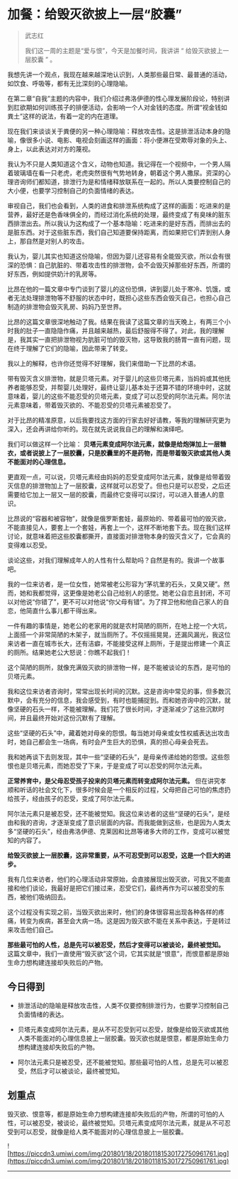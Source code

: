 # 加餐：给毁灭欲披上一层“胶囊”

> 武志红
> 
> 我们这一周的主题是“爱与恨”，今天是加餐时间，我讲讲 “ 给毁灭欲披上一层胶囊 ” 。

我想先讲一个观点，我现在越来越深地认识到，人类那些最日常、最普通的活动，如饮食、呼吸等，都有无比深刻的心理隐喻。

在第二章“自我”主题的内容中，我们介绍过弗洛伊德的性心理发展阶段论，特别讲到肛欲期如何训练孩子的排便活动，会影响一个人对金钱的态度。所谓“视金钱如粪土”这样的说法，有着一定的内在道理。

现在我们来谈谈关于粪便的另一种心理隐喻：释放攻击性。这是排泄活动本身的隐喻，像很多小说、电影、电视会刻画这样的画面：将小便淋在受欺辱对象的头上、身上，以此表达对对方的蔑视。

我认为不只是人类知道这个含义，动物也知道。我记得在一个视频中，一个男人隔着玻璃墙在看一只老虎，老虎突然很有气势地转身，朝着这个男人撒尿。资深的心理咨询师们都知道，排泄行为是和情绪释放联系在一起的。所以人类要控制自己的大小便，也要学习控制自己的负面情绪的表达。

审视自己，我们也会看到，人类的进食和排泄系统构成了这样的画面：吃进来的是营养，最好还是色香味俱全的，而经过消化系统的处理，最终变成了有臭味的脏东西排泄出去。所以我认为这构成了一个基本隐喻：吃进来的是好东西，而排出去的是脏东西。对于这些脏东西，我们自己知道要保持距离，而如果把它们弄到别人身上，那自然是对别人的攻击。

我认为，婴儿其实也知道这份隐喻，但因为婴儿还容易有全能毁灭欲，所以会有很深的恐惧：自己肮脏的、带着攻击性的排泄物，会不会毁灭掉那些好东西，所谓的好东西，例如提供奶汁的乳房等。

比昂在他的一篇文章中专门谈到了婴儿的这份恐惧，讲到婴儿处于寒冷、饥饿，或者无法处理排泄物等不舒服的状态中时，既担心这些东西会毁灭自己，也担心自己制造的排泄物会毁灭乳房、妈妈乃至世界。

比昂的这篇文章很深地触动了我。结果在我读了这篇文章的当天晚上，有两三个小时我的肚子一直隐隐作痛，并且越来越热，最后舒服得不得了。对此，我的理解是，我其实一直把排泄物视为肮脏可怕的毁灭物，这导致我的肠胃一直有问题，现在终于理解了它们的隐喻，因此带来了转变。

我以上的解释，也许你还觉得不好理解，我们来借助一下比昂的术语。

带有毁灭含义排泄物，就是贝塔元素。对于婴儿的这些贝塔元素，当妈妈或其他抚养者能够忍受，并帮婴儿处理好，最终让婴儿基本处于还算不错的环境中时，这就意味着，婴儿的这些不能忍受的贝塔元素，变成了可以忍受的阿尔法元素。阿尔法元素意味着，带着毁灭欲的、不能忍受的贝塔元素被忍受了。

对于比昂的精准原意，以后我要找这方面的行家去好好请教，等我的理解研究更为深入，还会再讲给你听的。现在就先说说我自己的理解和演绎吧。

我们可以做这样一个比喻： **贝塔元素变成阿尔法元素，就像是给炮弹加上一层糖衣，或者说披上了一层胶囊，只是胶囊里的不是药物，而是带着毁灭欲或其他人类不能面对的心理信息。**

更直观一点，可以说，贝塔元素经由妈妈的忍受变成阿尔法元素，就像是给带着毁灭信息的排泄物加上了一层胶囊，这样就可以忍受了。但也只是可以忍受，之后还需要给它加上一层又一层的胶囊，而最终它变得可以探讨，可以进入普通人的意识。

比昂说的“容器和被容物”，就像是俄罗斯套娃，最原始的、带着最可怕的毁灭欲，不能直接见人，要套上一个套娃，再套上一个，这样不断地套下去。现在我们这样讨论，就意味着把这些胶囊都撕开，直接面对排泄物本身的毁灭含义了，它会真的变得难以忍受。

谈论这些，对我们理解成年人的人性有什么帮助吗？自然是有的。我讲一个故事吧。

我的一位来访者，是一位女性，她常被老公形容为“茅坑里的石头，又臭又硬”。然而，她和我都觉得，这更像是她老公自己给别人的感觉。她老公自恋且封闭，不可以对他说“你错了”，更不可以对他说“你父母有错”。为了捍卫他和他自己家人的自恋，他简直什么事儿都干得出来。

一件有趣的事情是，她老公的老家用的就是农村简陋的厕所，在地上挖一个大坑，上面搭一个非常简陋的木架子，就当厕所了。不仅摇摇晃晃，还漏风漏光，我这位来访者一直在城市长大，还有洁癖，不能接受这样上厕所，于是提出修建一个真正的厕所。结果她老公大怒说：你瞧不起我们！

这个简陋的厕所，就像充满毁灭欲的排泄物一样，是不能被谈论的东西，是可怕的贝塔元素。

我和这位来访者咨询时，常常出现长时间的沉默。这是咨询中常见的事，但多数沉默中，会有充分的信息，我会感受到，有时也能捕捉到。而和她咨询中的沉默，就像坚硬的石头一样，不能被理解。我们花了很长时间，才逐渐减少了这些沉默时间，并且最终开始对这份沉默有了理解。

这些“坚硬的石头”中，藏着她对母亲的怨恨。每当她对母亲或女性权威表达出攻击时，她自己都会生一场病，有时会产生巨大的恐惧，真的担心母亲会死去。

我和她再谈下去则发现，其中一些“坚硬的石头”，是母亲传递给她的怨恨。这些怨恨也是贝塔元素，而她忍受了下来，于是变成了可以忍受的阿尔法元素。

 **正常养育中，是父母忍受孩子投来的贝塔元素而转变成阿尔法元素。** 但在讲究孝顺和听话的社会文化下，很多时候会是一个相反的过程，父母把自己可怕的焦虑扔给孩子，经由孩子的忍受，变成了阿尔法元素。

阿尔法元素只是被忍受，还不能被觉知。我这位来访者的这些“坚硬的石头”，是经由和我的咨询，才逐渐变成了意识层面的内容。而我能做到这些，也是因为人类太多“坚硬的石头”，经由弗洛伊德、克莱因和比昂等诸多大师的工作，变成可以被觉知的内容了。

 **给毁灭欲披上一层胶囊，这非常重要，从不可忍受到可以忍受，这是一个巨大的进步。**

我有几位来访者，他们的心理活动非常原始，会直接展现出毁灭欲，可我又不能直接和他们谈论，我最好是把它们接过来，忍受它们，最终再作为可以被忍受的东西，被他们吸纳回去。

这个过程没有实现之前，当毁灭欲出来时，他们的身体很容易出现各种各样的疼痛，转变为疾病，甚至会大病一场。这是因为毁灭欲不能在关系中表达，于是转过来攻击他们自己。

 **那些最可怕的人性，总是先可以被忍受，然后才变得可以被谈论，最终被觉知。** 这篇文章中，我们一直使用“毁灭欲”这个词，它其实就是“恨意”，而恨意都是原始生命力想构建连接却失败后的产物。

## 今日得到

* 排泄活动的隐喻是释放攻击性，人类不仅要控制排泄行为，也要学习控制自己负面情绪的表达。

* 贝塔元素变成阿尔法元素，是从不可忍受到可以忍受，就像是给毁灭欲或其他人类不能面对的心理信息披上一层胶囊。毁灭欲也就是恨意，都是原始生命力想构建连接却失败后的产物。

* 阿尔法元素只是被忍受，还不能被觉知。那些最可怕的人性，总是先可以被忍受，然后才可以被谈论，最终被觉知。

## 划重点

毁灭欲、恨意等，都是原始生命力想构建连接却失败后的产物，所谓的可怕的人性，可以被忍受，被谈论，最终被觉知。贝塔元素变成阿尔法元素，就是从不可忍受到可以忍受，就像是给人类不能面对的心理信息披上一层胶囊。

![https://piccdn3.umiwi.com/img/201801/18/201801181530172750961761.jpg](https://piccdn3.umiwi.com/img/201801/18/201801181530172750961761.jpg)

---
